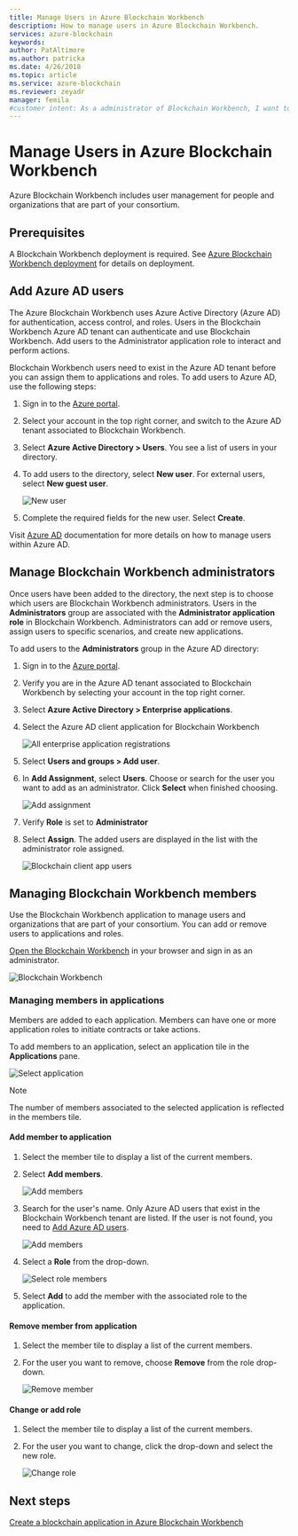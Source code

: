 ```yaml
---
title: Manage Users in Azure Blockchain Workbench
description: How to manage users in Azure Blockchain Workbench.
services: azure-blockchain
keywords: 
author: PatAltimore
ms.author: patricka
ms.date: 4/26/2018
ms.topic: article
ms.service: azure-blockchain
ms.reviewer: zeyadr
manager: femila
#customer intent: As a administrator of Blockchain Workbench, I want to manage users for blockchain apps in Azure Blockchain Workbench.
---
```

# Manage Users in Azure Blockchain Workbench

Azure Blockchain Workbench includes user management for people and organizations that are part of your consortium.

## Prerequisites

A Blockchain Workbench deployment is required. See [Azure Blockchain Workbench deployment](blockchain-workbench-deploy.md) for details on deployment.

## Add Azure AD users

The Azure Blockchain Workbench uses Azure Active Directory (Azure AD) for authentication, access control, and roles. Users in the Blockchain Workbench Azure AD tenant can authenticate and use Blockchain Workbench. Add users to the Administrator application role to interact and perform actions.

Blockchain Workbench users need to exist in the Azure AD tenant before you can assign them to applications and roles. To add users to Azure AD, use the following steps:

1.  Sign in to the [Azure portal](https://portal.azure.com).
2.  Select your account in the top right corner, and switch to the Azure AD tenant associated to Blockchain Workbench.
3.  Select **Azure Active Directory > Users**. You see a list of users in your directory.
4.  To add users to the directory, select **New user**. For external users, select **New guest user**.

    ![New user](media/blockchain-workbench-manage-users/add-ad-user.png)

5.  Complete the required fields for the new user. Select **Create**.

Visit [Azure AD](../active-directory/add-users-azure-active-directory.md) documentation for more details on how to manage users within Azure AD.

## Manage Blockchain Workbench administrators

Once users have been added to the directory, the next step is to choose which users are Blockchain Workbench administrators. Users in the **Administrators** group are associated with the **Administrator application role** in Blockchain Workbench. Administrators can add or remove users, assign users to specific scenarios, and create new applications.

To add users to the **Administrators** group in the Azure AD directory:

1.  Sign in to the [Azure portal](https://portal.azure.com).
2.  Verify you are in the Azure AD tenant associated to Blockchain Workbench by selecting your account in the top right corner.
3.  Select **Azure Active Directory >  Enterprise applications**.
4.  Select the Azure AD client application for Blockchain Workbench
    
    ![All enterprise application registrations](media/blockchain-workbench-manage-users/select-blockchain-client-app.png)

5.  Select **Users and groups > Add user**.
6.  In **Add Assignment**, select **Users**. Choose or search for the user you want to add as an administrator. Click **Select** when finished choosing.

    ![Add assignment](media/blockchain-workbench-manage-users/add-user-assignment.png)

9.  Verify **Role** is set to **Administrator**
10. Select **Assign**. The added users are displayed in the list with the administrator role assigned.

    ![Blockchain client app users](media/blockchain-workbench-manage-users/blockchain-admin-list.png)

## Managing Blockchain Workbench members

Use the Blockchain Workbench application to manage users and organizations that are part of your consortium. You can add or remove users to applications and roles.

[Open the Blockchain Workbench](blockchain-workbench-deploy.md#blockchain-workbench-web-url) in your browser and sign in as an administrator.

![Blockchain Workbench](media/blockchain-workbench-manage-users/blockchain-workbench-applications.png)

### Managing members in applications

Members are added to each application. Members can have one or more application roles to initiate contracts or take actions.

To add members to an application, select an application tile in the **Applications** pane.

![Select application](media/blockchain-workbench-manage-users/blockchain-workbench-select-application.png)

> [!NOTE]
> The number of members associated to the selected application is reflected in the members tile.

#### Add member to application

1. Select the member tile to display a list of the current members.
2. Select **Add members**.

    ![Add members](media/blockchain-workbench-manage-users/application-add-members.png)

3. Search for the user's name.  Only Azure AD users that exist in the Blockchain Workbench tenant are listed. If the user is not found, you need to [Add Azure AD users](#add-azure-ad-users).

    ![Add members](media/blockchain-workbench-manage-users/find-user.png)

4. Select a **Role** from the drop-down.

    ![Select role members](media/blockchain-workbench-manage-users/application-select-role.png)

5. Select **Add** to add the member with the associated role to the application.

#### Remove member from application

1. Select the member tile to display a list of the current members.
2. For the user you want to remove, choose **Remove** from the role drop-down.

    ![Remove member](media/blockchain-workbench-manage-users/application-remove-member.png)

#### Change or add role

1. Select the member tile to display a list of the current members.
2. For the user you want to change, click the drop-down and select the new role.

    ![Change role](media/blockchain-workbench-manage-users/application-change-role.png)

## Next steps

[Create a blockchain application in Azure Blockchain Workbench](blockchain-workbench-create-app.md)

